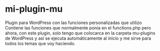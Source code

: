 # mi-plugin-mu
Plugin para WordPress con las funciones personalizadas que utilizo
Contiene las funciones que normalmente ponía en el functions.php pero ahora, con este plugin, solo tengo que colocarca en la carpeta mu-plugins de WordPress y así se ejecuta automáticamente al inicio y me sirve para todos los temas que voy haciendo.
